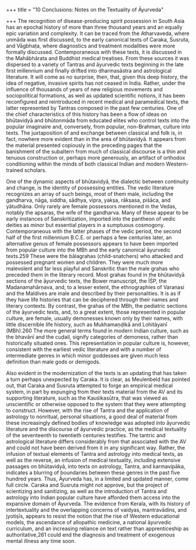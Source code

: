 +++
title = "10 Conclusions: Notes on the Textuality of Āyurveda"

+++
The recognition of disease-producing spirit possession in South Asia has an epochal history of more than three thousand years and an equally epic variation and complexity. It can be traced from the Atharvaveda, where unmāda was first discussed, to the early canonical texts of Caraka, Susruta, and Vāgbhaṭa, where diagnostics and treatment modalities were more formally discussed. Contemporaneous with these texts, it is discussed in the Mahābhārata and Buddhist medical treatises. From these sources it was dispersed to a variety of Tantras and āyurvedic texts beginning in the late first millennium and finally drifted into dharmasāstra and astrological literature. It will come as no surprise, then, that, given this deep history, the idea of negative, invasive spirits has not ceased in India. Rather, under the influence of thousands of years of new religious movements and sociopolitical formations, as well as updated scientific notions, it has been reconfigured and reintroduced in recent medical and paramedical texts, the latter represented by Tantras composed in the past few centuries. One of the chief characteristics of this history has been a flow of ideas on bhūtavidyā and bhūtonmāda from educated elites who control texts into the popular imaginaire and, conversely, from popular, non-Brahman, culture into texts. The juxtaposition of and exchange between classical and folk is, in fact, nowhere more evident than in the area of bhūtavidyā. It appears from the material presented copiously in the preceding pages that the banishment of the subaltern from much of classical discourse is a thin and tenuous construction or, perhaps more generously, an artifact of orthodox conditioning within the minds of both classical Indian and modern Western-trained scholars.

One of the dynamic aspects of bhūtavidyā, the dialectic between continuity and change, is the identity of possessing entities. The vedic literature recognizes an array of such beings, most of them male, including the gandharva, nāga, siddha, sādhya, vipra, yakṣa, rākṣasa, piśāca, and yātudhāna. Only rarely are female possessors mentioned in the Vedas, notably the apsaras, the wife of the gandharva. Many of these appear to be early instances of Sanskritization, imported into the pantheon of vedic deities as minor but essential players in a sumptuous cosmogony. Contemporaneous with the latter phases of the vedic period, the second half of the first millennium B.C.E. or perhaps a few centuries later, an alternative genus of female possessors appears to have been imported from popular culture into the MBh and the early canonical āyurvedic texts.259 These were the bālagrahas (child-snatchers) who attacked and possessed pregnant women and children. They were much more malevolent and far less playful and Sanskritic than the male grahas who preceded them in the literary record. Most grahas found in the bhūtavidyā sections of the āyurvedic texts, the Bower manuscript, the ĪŚP, the Madanamahārṇava, and, to a lesser extent, the ethnographies of Varanasi and the Maldives are male and described by their personalities. It is as if they have life histories that can be deciphered through their names and literary contexts. By contrast, the grahas of the MBh, the pediatric sections of the āyurvedic texts, and, to a great extent, those represented in popular culture, are female, usually demonesses known only by their names, with little discernible life history, such as Mukhamaṇḍikā and Lohitāyanī (MBh).260 The more general terms found in modern Indian culture, such as the bhavānī and the cuḍail, signify categories of demoness, rather than historically situated ones. This representation in popular culture is, however, consistent with the earliest vedic literature and with a number of intermediate genres in which minor goddesses are given much less definition than male gods or demigods.

Also evident in the modernization of the texts is an updating that has taken a turn perhaps unexpected by Caraka. It is clear, as Meulenbeld has pointed out, that Caraka and Susruta attempted to forge an empirical medical system, in part by expunging from their texts material from the AV and its supporting literature, such as the Kauśikasūtra, that was viewed as unscientific or otherwise opposed to the system that they were attempting to construct. However, with the rise of Tantra and the application of astrology to nonritual, personal situations, a good deal of material from these increasingly defined bodies of knowledge was adopted into āyurvedic literature and the discourse of āyurvedic practice, as the medical textuality of the seventeenth to twentieth centuries testifies. The tantric and astrological literature differs considerably from that associated with the AV and could not have been derived from it in any significant way. Rather, the infusion of textual elements of Tantra and astrology into medical texts, as well as the reverse, an infusion of medical textuality, including extensive passages on bhūtavidyā, into texts on astrology, Tantra, and karmavipāka, indicates a blurring of boundaries between these genres in the past five hundred years. Thus, Āyurveda has, in a limited and updated manner, come full circle. Caraka and Susruta might not approve, but the project of scientizing and sanitizing, as well as the introduction of Tantra and astrology into Indian popular culture have afforded them access into the expansive domain of Āyurveda. The evidence from Kerala, with its history of intertextuality and the overlapping concerns of vaidyas, mantravādins, and jyotiṣīs, appears to resist the notion that the rise of Western educational models, the ascendance of allopathic medicine, a national āyurvedic curriculum, and an increasing reliance on text rather than apprenticeship as authoritative,261 could end the diagnosis and treatment of exogenous mental illness any time soon.

